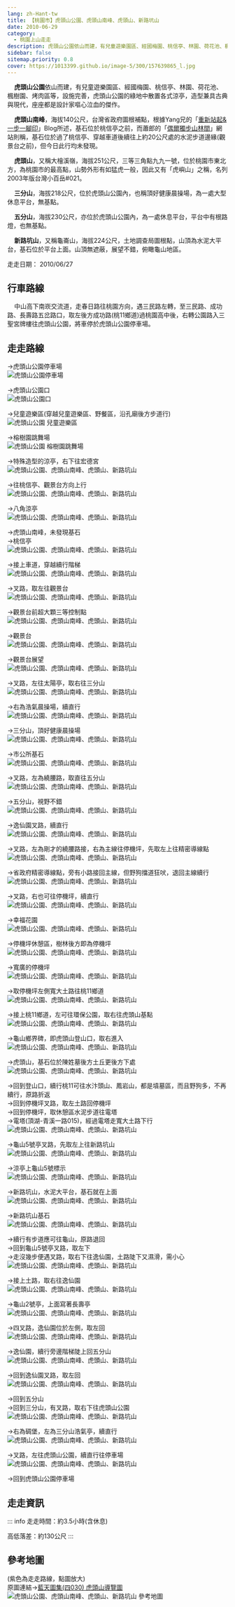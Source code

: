 ```yaml
---
lang: zh-Hant-tw
title: 【桃園市】虎頭山公園、虎頭山南峰、虎頭山、新路坑山
date: 2010-06-29
category: 
  - 桃園上山走走
description: 虎頭山公園依山而建，有兒童遊樂園區、經國梅園、桃信亭、林園、荷花池、楓樹園、烤肉區等，設施完善，虎頭山公園的綠地中散置各式涼亭，造型兼具古典與現代，座座都是設計家嘔心泣血的傑作。
sidebar: false
sitemap.priority: 0.8
cover: https://1013399.github.io/image-5/300/157639865_l.jpg
---
```


    **虎頭山公園**依山而建，有兒童遊樂園區、經國梅園、桃信亭、林園、荷花池、楓樹園、烤肉區等，設施完善，虎頭山公園的綠地中散置各式涼亭，造型兼具古典與現代，座座都是設計家嘔心泣血的傑作。  

<!-- more -->

    **虎頭山南峰**，海拔140公尺，台灣省政府圖根補點，根據Yang兄的「[重新站起&一步一腳印](http://blog.xuite.net/yang5757/blog/24176542)」Blog所述，基石位於桃信亭之前，而蕭郎的「[偶爾獨步山林間](http://www.yougoipay.com/kenny/w538/index.htm)」網站則稱，基石位於過了桃信亭、穿越車道後續往上約20公尺處的水泥步道邊緣(觀景台之前)，但今日此行均未發現。  


    **虎頭山**，又稱大檜溪嶺，海拔251公尺，三等三角點九九一號，位於桃園市東北方，為桃園市的最高點，山勢外形有如猛虎一般，因此又有「虎嶼山」之稱，名列2003年版台灣小百岳#021。  

    **三分山**，海拔218公尺，位於虎頭山公園內，也稱頂好健康晨操場，為一處大型休息平台，無基點。  

    **五分山**，海拔230公尺，亦位於虎頭山公園內，為一處休息平台，平台中有根路燈，也無基點。  

    **新路坑山**，又稱龜崙山，海拔224公尺，土地調查局圖根點，山頂為水泥大平台，基石位於平台上面。山頂無遮蔽，展望不錯，俯瞰龜山地區。

走走日期： 2010/06/27

## 行車路線
    中山高下南崁交流道，走春日路往桃園方向，遇三民路左轉，至三民路、成功路、長壽路五岔路口，取左後方成功路(桃11鄉道)過桃園高中後，右轉公園路入三聖宮牌樓往虎頭山公園，將車停於虎頭山公園停車場。

## 走走路線
→虎頭山公園停車場  
![虎頭山公園停車場](https://1013399.github.io/image-5/300/157639787_l.jpg)

→虎頭山公園口  
![虎頭山公園口](https://1013399.github.io/image-5/300/157639793_l.jpg)

→兒童遊樂區(穿越兒童遊樂區、野餐區，沿孔廟後方步道行)  
![虎頭山公園 兒童遊樂區](https://1013399.github.io/image-5/300/157639799_l.jpg)

→榕樹園跳舞場  
![虎頭山公園 榕樹園跳舞場](https://1013399.github.io/image-5/300/157639805_l.jpg)

→特殊造型的涼亭，右下往宏德宮  
![虎頭山公園、虎頭山南峰、虎頭山、新路坑山](https://1013399.github.io/image-5/300/157639811_l.jpg)

→往桃信亭、觀景台方向上行  
![虎頭山公園、虎頭山南峰、虎頭山、新路坑山](https://1013399.github.io/image-5/300/157639816_l.jpg)

→八角涼亭  
![虎頭山公園、虎頭山南峰、虎頭山、新路坑山](https://1013399.github.io/image-5/300/157639821_l.jpg)

→虎頭山南峰，未發現基石  
→桃信亭  
![虎頭山公園、虎頭山南峰、虎頭山、新路坑山](https://1013399.github.io/image-5/300/157639829_l.jpg)

→接上車道，穿越續行階梯  
![虎頭山公園、虎頭山南峰、虎頭山、新路坑山](https://1013399.github.io/image-5/300/157639836_l.jpg)

→叉路，取左往觀景台  
![虎頭山公園、虎頭山南峰、虎頭山、新路坑山](https://1013399.github.io/image-5/300/157639842_l.jpg)

→觀景台前超大顆三等控制點  
![虎頭山公園、虎頭山南峰、虎頭山、新路坑山](https://1013399.github.io/image-5/300/157639856_l.jpg)

→觀景台  
![虎頭山公園、虎頭山南峰、虎頭山、新路坑山](https://1013399.github.io/image-5/300/157639851_l.jpg)

→觀景台展望  
![虎頭山公園、虎頭山南峰、虎頭山、新路坑山](https://1013399.github.io/image-5/300/157639865_l.jpg)

→叉路，左往太陽亭，取右往三分山  
![虎頭山公園、虎頭山南峰、虎頭山、新路坑山](https://1013399.github.io/image-5/300/157639869_l.jpg)

→右為浩氣晨操場，續直行  
![虎頭山公園、虎頭山南峰、虎頭山、新路坑山](https://1013399.github.io/image-5/300/157639877_l.jpg)

→三分山，頂好健康晨操場  
![虎頭山公園、虎頭山南峰、虎頭山、新路坑山](https://1013399.github.io/image-5/300/157639883_l.jpg)

→市公所基石  
![虎頭山公園、虎頭山南峰、虎頭山、新路坑山](https://1013399.github.io/image-5/300/157639890_l.jpg)

→叉路，左為繞腰路，取直往五分山  
![虎頭山公園、虎頭山南峰、虎頭山、新路坑山](https://1013399.github.io/image-5/300/157639896_l.jpg)

→五分山，視野不錯  
![虎頭山公園、虎頭山南峰、虎頭山、新路坑山](https://1013399.github.io/image-5/300/157639900_l.jpg)

→逸仙園叉路，續直行  
![虎頭山公園、虎頭山南峰、虎頭山、新路坑山](https://1013399.github.io/image-5/300/157639908_l.jpg)

→叉路，左為剛才的繞腰路接，右為主線往停機坪，先取左上往精密導線點  
![虎頭山公園、虎頭山南峰、虎頭山、新路坑山](https://1013399.github.io/image-5/300/157639914_l.jpg)

→省政府精密導線點，旁有小路接回主線，但野狗擋道狂吠，退回主線續行  
![虎頭山公園、虎頭山南峰、虎頭山、新路坑山](https://1013399.github.io/image-5/300/157639922_l.jpg)

→叉路，右也可往停機坪，續直行  
![虎頭山公園、虎頭山南峰、虎頭山、新路坑山](https://1013399.github.io/image-5/300/157639934_l.jpg)

→幸福花園  
![虎頭山公園、虎頭山南峰、虎頭山、新路坑山](https://1013399.github.io/image-5/300/157639943_l.jpg)

→停機坪休憩區，樹林後方即為停機坪  
![虎頭山公園、虎頭山南峰、虎頭山、新路坑山](https://1013399.github.io/image-5/300/157639950_l.jpg)

→寬廣的停機坪  
![虎頭山公園、虎頭山南峰、虎頭山、新路坑山](https://1013399.github.io/image-5/300/157639962_l.jpg)

→取停機坪左側寬大土路往桃11鄉道  
![虎頭山公園、虎頭山南峰、虎頭山、新路坑山](https://1013399.github.io/image-5/300/157639970_l.jpg)

→接上桃11鄉道，左可往環保公園，取右往虎頭山基點  
![虎頭山公園、虎頭山南峰、虎頭山、新路坑山](https://1013399.github.io/image-5/300/157639978_l.jpg)

→龜山鄉界碑，即虎頭山登山口，取右進入  
![虎頭山公園、虎頭山南峰、虎頭山、新路坑山](https://1013399.github.io/image-5/300/157639986_l.jpg)

→虎頭山，基石位於陳姓墓後方土丘更後方下處  
![虎頭山公園、虎頭山南峰、虎頭山、新路坑山](https://1013399.github.io/image-5/300/157639995_l.jpg)

→回到登山口，續行桃11可往水汴頭山、鳳岩山，都是墳墓區，而且野狗多，不再續行，原路折返  
→回到停機坪叉路，取左土路回停機坪  
→回到停機坪，取休憩區水泥步道往電塔  
→電塔(頂湖-青溪一路015)，經過電塔走寬大土路下行  
![虎頭山公園、虎頭山南峰、虎頭山、新路坑山](https://1013399.github.io/image-5/300/157640002_l.jpg)

→龜山5號亭叉路，先取左上往新路坑山  
![虎頭山公園、虎頭山南峰、虎頭山、新路坑山](https://1013399.github.io/image-5/300/157640007_l.jpg)

→涼亭上龜山5號標示  
![虎頭山公園、虎頭山南峰、虎頭山、新路坑山](https://1013399.github.io/image-5/300/157640013_l.jpg)

→新路坑山，水泥大平台，基石就在上面  
![虎頭山公園、虎頭山南峰、虎頭山、新路坑山](https://1013399.github.io/image-5/300/157640018_l.jpg)

→新路坑山基石  
![虎頭山公園、虎頭山南峰、虎頭山、新路坑山](https://1013399.github.io/image-5/300/157640024_l.jpg)

→續行有步道應可往龜山，原路退回  
→回到龜山5號亭叉路，取左下  
→走沒幾步便遇叉路，取右下往逸仙園，土路陡下又濕滑，需小心  
![虎頭山公園、虎頭山南峰、虎頭山、新路坑山](https://1013399.github.io/image-5/300/157640028_l.jpg)

→接上土路，取右往逸仙園  
![虎頭山公園、虎頭山南峰、虎頭山、新路坑山](https://1013399.github.io/image-5/300/157640033_l.jpg)

→龜山2號亭，上面寫著長壽亭  
![虎頭山公園、虎頭山南峰、虎頭山、新路坑山](https://1013399.github.io/image-5/300/157640038_l.jpg)

→四叉路，逸仙園位於左側，取左回  
![虎頭山公園、虎頭山南峰、虎頭山、新路坑山](https://1013399.github.io/image-5/300/157640040_l.jpg)

→逸仙園，續行旁邊階梯陡上回五分山  
![虎頭山公園、虎頭山南峰、虎頭山、新路坑山](https://1013399.github.io/image-5/300/157640045_l.jpg)

→回到逸仙園叉路，取左回  
![虎頭山公園、虎頭山南峰、虎頭山、新路坑山](https://1013399.github.io/image-5/300/157640052_l.jpg)

→回到五分山  
→回到三分山，有叉路，取右下往虎頭山公園  
![虎頭山公園、虎頭山南峰、虎頭山、新路坑山](https://1013399.github.io/image-5/300/157640056_l.jpg)

→右為碉堡，左為三分山浩氣亭，續直行  
![虎頭山公園、虎頭山南峰、虎頭山、新路坑山](https://1013399.github.io/image-5/300/157640061_l.jpg)

→叉路，左往虎頭山公園，續直行往停車場  
![虎頭山公園、虎頭山南峰、虎頭山、新路坑山](https://1013399.github.io/image-5/300/157639781_l.jpg)

→回到虎頭山公園停車場

## 走走資訊
::: info
走走時間：約3.5小時(含休息)

高低落差：約130公尺
:::

## 參考地圖
(紫色為走走路線，點圖放大)  
原圖連結→[藍天圖集(四030) 虎頭山導覽圖](http://www.keepon.com.tw/ActiveSite/Article/One.asp?ArticleID=6497)  
![虎頭山公園、虎頭山南峰、虎頭山、新路坑山 參考地圖](https://1013399.github.io/image-5/300/157640524_l.jpg)